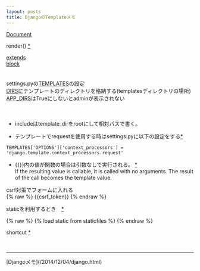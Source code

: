 ```yaml
---
layout: posts
title: DjangoのTemplateメモ 
---
```

[Document](https://docs.djangoproject.com/en/stable/ref/templates/)  

render() [\*](https://docs.djangoproject.com/en/stable/topics/http/shortcuts/#render)  

[extends](https://docs.djangoproject.com/en/stable/ref/templates/builtins/#extends)   
[block](https://docs.djangoproject.com/en/stable/ref/templates/builtins/#block)   
<br>
<br>
settings.pyの[TEMPLATES](https://docs.djangoproject.com/en/stable/ref/settings/#std:setting-TEMPLATES)の設定    
[DIRS](https://docs.djangoproject.com/en/stable/ref/settings/#dirs)にテンプレートのディレクトリを格納する(templatesディレクトリの場所)     
[APP_DIRS](https://docs.djangoproject.com/en/stable/ref/settings/#app-dirs)はTrueにしないとadminが表示されない    
<br>
<br>
   
* includeはtemplate_dirをrootにして相対パスで書く。  

* テンプレートでrequestを使用する時はsettings.pyに以下の設定をする[\*](https://docs.djangoproject.com/en/1.8/ref/templates/api/#django-template-context-processors-request)  

```
TEMPLATES['OPTIONS']['context_processors'] = 'django.template.context_processors.request'
```

* \{\{\}\}内の値が関数の場合は引数なしで実行される。 [\*](https://docs.djangoproject.com/en/dev/topics/templates/#variables)  
If the resulting value is callable, it is called with no arguments. The result of the call becomes the template value.  

csrf対策でフォームに入れる  
{% raw %}
{{csrf_token}}
{% endraw %}

staticを利用するとき　[\*](https://docs.djangoproject.com/en/stable/ref/contrib/staticfiles/#std:templatetag-staticfiles-static)

{% raw %}
{% load static from staticfiles %}
{% endraw %}

shortcut [\*](https://docs.djangoproject.com/en/stable/topics/http/shortcuts/)  

<br/>
<hr/>
[Djangoメモ](/2014/12/04/django.html)
